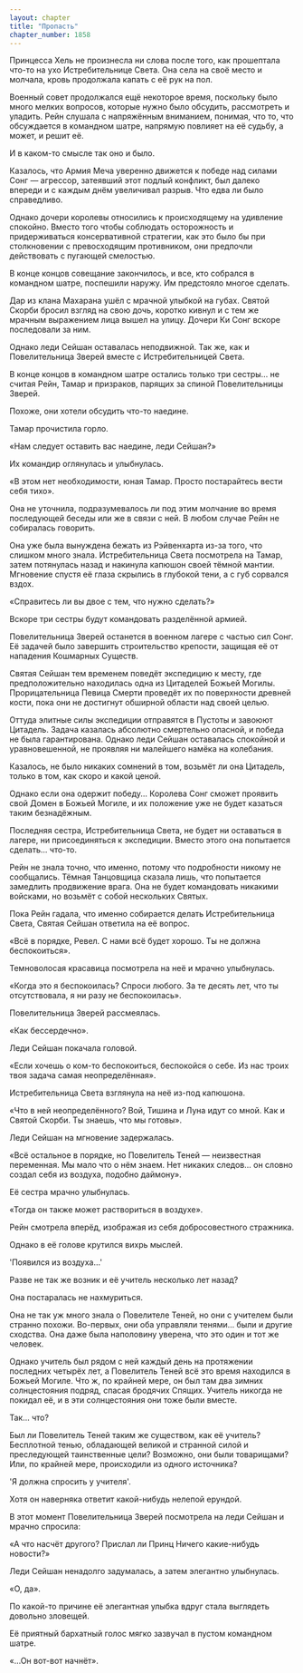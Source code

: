 ```yaml
---
layout: chapter
title: "Пропасть"
chapter_number: 1858
---
```




Принцесса Хель не произнесла ни слова после того, как прошептала что-то на ухо Истребительнице Света. Она села на своё место и молчала, кровь продолжала капать с её рук на пол.

Военный совет продолжался ещё некоторое время, поскольку было много мелких вопросов, которые нужно было обсудить, рассмотреть и уладить. Рейн слушала с напряжённым вниманием, понимая, что то, что обсуждается в командном шатре, напрямую повлияет на её судьбу, а может, и решит её.

И в каком-то смысле так оно и было.

Казалось, что Армия Меча уверенно движется к победе над силами Сонг — агрессор, затеявший этот подлый конфликт, был далеко впереди и с каждым днём увеличивал разрыв. Что едва ли было справедливо.

Однако дочери королевы относились к происходящему на удивление спокойно. Вместо того чтобы соблюдать осторожность и придерживаться консервативной стратегии, как это было бы при столкновении с превосходящим противником, они предпочли действовать с пугающей смелостью.

В конце концов совещание закончилось, и все, кто собрался в командном шатре, поспешили наружу. Им предстояло многое сделать.

Дар из клана Махарана ушёл с мрачной улыбкой на губах. Святой Скорби бросил взгляд на свою дочь, коротко кивнул и с тем же мрачным выражением лица вышел на улицу. Дочери Ки Сонг вскоре последовали за ним.

Однако леди Сейшан оставалась неподвижной. Так же, как и Повелительница Зверей вместе с Истребительницей Света.

В конце концов в командном шатре остались только три сестры… не считая Рейн, Тамар и призраков, парящих за спиной Повелительницы Зверей.

Похоже, они хотели обсудить что-то наедине.

Тамар прочистила горло.

«Нам следует оставить вас наедине, леди Сейшан?»

Их командир оглянулась и улыбнулась.

«В этом нет необходимости, юная Тамар. Просто постарайтесь вести себя тихо».

Она не уточнила, подразумевалось ли под этим молчание во время последующей беседы или же в связи с ней. В любом случае Рейн не собиралась говорить.

Она уже была вынуждена бежать из Рэйвенхарта из-за того, что слишком много знала. Истребительница Света посмотрела на Тамар, затем потянулась назад и накинула капюшон своей тёмной мантии. Мгновение спустя её глаза скрылись в глубокой тени, а с губ сорвался вздох.

«Справитесь ли вы двое с тем, что нужно сделать?»

Вскоре три сестры будут командовать разделённой армией.

Повелительница Зверей останется в военном лагере с частью сил Сонг. Её задачей было завершить строительство крепости, защищая её от нападения Кошмарных Существ.

Святая Сейшан тем временем поведёт экспедицию к месту, где предположительно находилась одна из Цитаделей Божьей Могилы. Прорицательница Певица Смерти проведёт их по поверхности древней кости, пока они не достигнут обширной области над своей целью.

Оттуда элитные силы экспедиции отправятся в Пустоты и завоюют Цитадель. Задача казалась абсолютно смертельно опасной, и победа не была гарантирована. Однако леди Сейшан оставалась спокойной и уравновешенной, не проявляя ни малейшего намёка на колебания.

Казалось, не было никаких сомнений в том, возьмёт ли она Цитадель, только в том, как скоро и какой ценой.

Однако если она одержит победу... Королева Сонг сможет проявить свой Домен в Божьей Могиле, и их положение уже не будет казаться таким безнадёжным.

Последняя сестра, Истребительница Света, не будет ни оставаться в лагере, ни присоединяться к экспедиции. Вместо этого она попытается сделать... что-то.

Рейн не знала точно, что именно, потому что подробности никому не сообщались. Тёмная Танцовщица сказала лишь, что попытается замедлить продвижение врага. Она не будет командовать никакими войсками, но возьмёт с собой нескольких Святых.

Пока Рейн гадала, что именно собирается делать Истребительница Света, Святая Сейшан ответила на её вопрос.

«Всё в порядке, Ревел. С нами всё будет хорошо. Ты не должна беспокоиться».

Темноволосая красавица посмотрела на неё и мрачно улыбнулась.

«Когда это я беспокоилась? Спроси любого. За те десять лет, что ты отсутствовала, я ни разу не беспокоилась».

Повелительница Зверей рассмеялась.

«Как бессердечно».

Леди Сейшан покачала головой.

«Если хочешь о ком-то беспокоиться, беспокойся о себе. Из нас троих твоя задача самая неопределённая».

Истребительница Света взглянула на неё из-под капюшона.

«Что в ней неопределённого? Вой, Тишина и Луна идут со мной. Как и Святой Скорби. Ты знаешь, что мы готовы».

Леди Сейшан на мгновение задержалась.

«Всё остальное в порядке, но Повелитель Теней — неизвестная переменная. Мы мало что о нём знаем. Нет никаких следов... он словно создал себя из воздуха, подобно даймону».

Её сестра мрачно улыбнулась.

«Тогда он также может раствориться в воздухе».

Рейн смотрела вперёд, изображая из себя добросовестного стражника.

Однако в её голове крутился вихрь мыслей.

'Появился из воздуха...'

Разве не так же возник и её учитель несколько лет назад?

Она постаралась не нахмуриться.

Она не так уж много знала о Повелителе Теней, но они с учителем были странно похожи. Во-первых, они оба управляли тенями... были и другие сходства. Она даже была наполовину уверена, что это один и тот же человек.

Однако учитель был рядом с ней каждый день на протяжении последних четырёх лет, а Повелитель Теней всё это время находился в Божьей Могиле. Что ж, по крайней мере, он был там два зимних солнцестояния подряд, спасая бродячих Спящих. Учитель никогда не покидал её, и в эти солнцестояния они тоже были вместе.

Так... что?

Был ли Повелитель Теней таким же существом, как её учитель? Бесплотной тенью, обладающей великой и странной силой и преследующей таинственные цели? Возможно, они были товарищами? Или, по крайней мере, происходили из одного источника?

'Я должна спросить у учителя'.

Хотя он наверняка ответит какой-нибудь нелепой ерундой.

В этот момент Повелительница Зверей посмотрела на леди Сейшан и мрачно спросила:

«А что насчёт другого? Прислал ли Принц Ничего какие-нибудь новости?»

Леди Сейшан ненадолго задумалась, а затем элегантно улыбнулась.

«О, да».

По какой-то причине её элегантная улыбка вдруг стала выглядеть довольно зловещей.

Её приятный бархатный голос мягко зазвучал в пустом командном шатре.

«...Он вот-вот начнёт».

